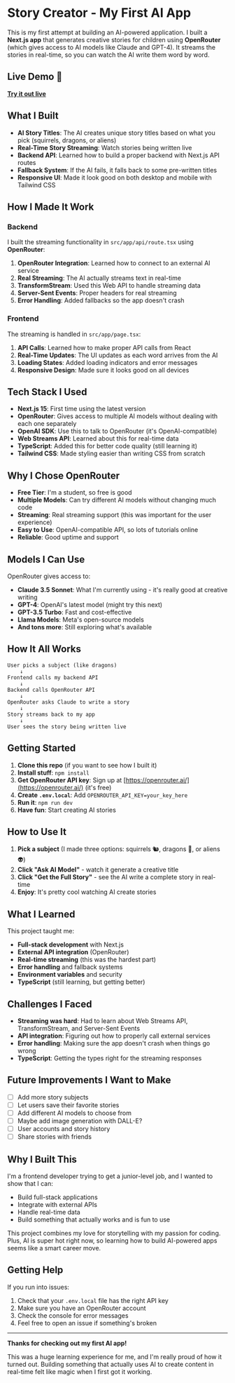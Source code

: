 # Story Creator - My First AI App

This is my first attempt at building an AI-powered application. I built a **Next.js app** that generates creative stories for children using **OpenRouter** (which gives access to AI models like Claude and GPT-4). It streams the stories in real-time, so you can watch the AI write them word by word.

## Live Demo 🚀

**[Try it out live](https://story-creator-theta.vercel.app)**

## What I Built

- **AI Story Titles**: The AI creates unique story titles based on what you pick (squirrels, dragons, or aliens)
- **Real-Time Story Streaming**: Watch stories being written live
- **Backend API**: Learned how to build a proper backend with Next.js API routes
- **Fallback System**: If the AI fails, it falls back to some pre-written titles
- **Responsive UI**: Made it look good on both desktop and mobile with Tailwind CSS

## How I Made It Work

### Backend

I built the streaming functionality in `src/app/api/route.tsx` using **OpenRouter**:

1. **OpenRouter Integration**: Learned how to connect to an external AI service
2. **Real Streaming**: The AI actually streams text in real-time
3. **TransformStream**: Used this Web API to handle streaming data
4. **Server-Sent Events**: Proper headers for real streaming
5. **Error Handling**: Added fallbacks so the app doesn't crash

### Frontend

The streaming is handled in `src/app/page.tsx`:

1. **API Calls**: Learned how to make proper API calls from React
2. **Real-Time Updates**: The UI updates as each word arrives from the AI
3. **Loading States**: Added loading indicators and error messages
4. **Responsive Design**: Made sure it looks good on all devices

## Tech Stack I Used

- **Next.js 15**: First time using the latest version
- **OpenRouter**: Gives access to multiple AI models without dealing with each one separately
- **OpenAI SDK**: Use this to talk to OpenRouter (it's OpenAI-compatible)
- **Web Streams API**: Learned about this for real-time data
- **TypeScript**: Added this for better code quality (still learning it)
- **Tailwind CSS**: Made styling easier than writing CSS from scratch

## Why I Chose OpenRouter

- **Free Tier**: I'm a student, so free is good
- **Multiple Models**: Can try different AI models without changing much code
- **Streaming**: Real streaming support (this was important for the user experience)
- **Easy to Use**: OpenAI-compatible API, so lots of tutorials online
- **Reliable**: Good uptime and support

## Models I Can Use

OpenRouter gives access to:

- **Claude 3.5 Sonnet**: What I'm currently using - it's really good at creative writing
- **GPT-4**: OpenAI's latest model (might try this next)
- **GPT-3.5 Turbo**: Fast and cost-effective
- **Llama Models**: Meta's open-source models
- **And tons more**: Still exploring what's available

## How It All Works

```
User picks a subject (like dragons)
    ↓
Frontend calls my backend API
    ↓
Backend calls OpenRouter API
    ↓
OpenRouter asks Claude to write a story
    ↓
Story streams back to my app
    ↓
User sees the story being written live
```

## Getting Started

1. **Clone this repo** (if you want to see how I built it)
2. **Install stuff**: `npm install`
3. **Get OpenRouter API key**: Sign up at [https://openrouter.ai/](https://openrouter.ai/) (it's free)
4. **Create `.env.local`**: Add `OPENROUTER_API_KEY=your_key_here`
5. **Run it**: `npm run dev`
6. **Have fun**: Start creating AI stories

## How to Use It

1. **Pick a subject** (I made three options: squirrels 🐿️, dragons 🐉, or aliens 👽)
2. **Click "Ask AI Model"** - watch it generate a creative title
3. **Click "Get the Full Story"** - see the AI write a complete story in real-time
4. **Enjoy**: It's pretty cool watching AI create stories

## What I Learned

This project taught me:

- **Full-stack development** with Next.js
- **External API integration** (OpenRouter)
- **Real-time streaming** (this was the hardest part)
- **Error handling** and fallback systems
- **Environment variables** and security
- **TypeScript** (still learning, but getting better)

## Challenges I Faced

- **Streaming was hard**: Had to learn about Web Streams API, TransformStream, and Server-Sent Events
- **API integration**: Figuring out how to properly call external services
- **Error handling**: Making sure the app doesn't crash when things go wrong
- **TypeScript**: Getting the types right for the streaming responses

## Future Improvements I Want to Make

- [ ] Add more story subjects
- [ ] Let users save their favorite stories
- [ ] Add different AI models to choose from
- [ ] Maybe add image generation with DALL-E?
- [ ] User accounts and story history
- [ ] Share stories with friends

## Why I Built This

I'm a frontend developer trying to get a junior-level job, and I wanted to show that I can:

- Build full-stack applications
- Integrate with external APIs
- Handle real-time data
- Build something that actually works and is fun to use

This project combines my love for storytelling with my passion for coding. Plus, AI is super hot right now, so learning how to build AI-powered apps seems like a smart career move.

## Getting Help

If you run into issues:

1. Check that your `.env.local` file has the right API key
2. Make sure you have an OpenRouter account
3. Check the console for error messages
4. Feel free to open an issue if something's broken

---

**Thanks for checking out my first AI app!**

This was a huge learning experience for me, and I'm really proud of how it turned out. Building something that actually uses AI to create content in real-time felt like magic when I first got it working.
